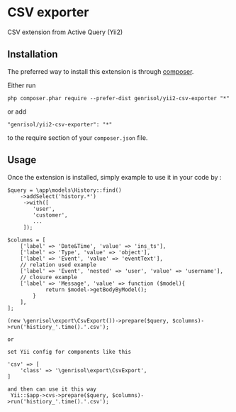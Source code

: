 CSV exporter
============
CSV extension from Active Query (Yii2)

Installation
------------

The preferred way to install this extension is through [composer](http://getcomposer.org/download/).

Either run

```
php composer.phar require --prefer-dist genrisol/yii2-csv-exporter "*"
```

or add

```
"genrisol/yii2-csv-exporter": "*"
```

to the require section of your `composer.json` file.


Usage
-----

Once the extension is installed, simply example to use it in your code by  :

    $query = \app\models\History::find()
        ->addSelect('history.*')
         ->with([
            'user',
            'customer',
            ...
         ]);

    $columns = [
        ['label' => 'Date&Time', 'value' => 'ins_ts'],
        ['label' => 'Type', 'value' => 'object'],
        ['label' => 'Event', 'value' => 'eventText'],
        // relation used example
        ['label' => 'Event', 'nested' => 'user', 'value' => 'username'],
        // closure example
        ['label' => 'Message', 'value' => function ($model){
                return $model->getBodyByModel();
            }
        ],
    ];

    (new \genrisol\export\CsvExport())->prepare($query, $columns)->run('histiory_'.time().'.csv');

    or

    set Yii config for components like this

    'csv' => [ 
        'class' => '\genrisol\export\CsvExport',
    ]

    and then can use it this way
     Yii::$app->cvs->prepare($query, $columns)->run('histiory_'.time().'.csv');
